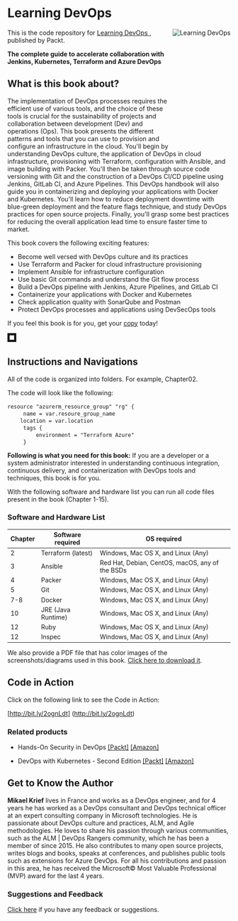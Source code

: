 # Learning DevOps 

<a href="https://www.packtpub.com/cloud-networking/learning-devops?utm_source=github&utm_medium=repository&utm_campaign=9781838642730"><img src="https://static.packt-cdn.com/products/9781838642730/cover/smaller" alt="Learning DevOps " height="256px" align="right"></a>

This is the code repository for [Learning DevOps ](https://www.packtpub.com/cloud-networking/learning-devops?utm_source=github&utm_medium=repository&utm_campaign=9781838642730), published by Packt.

**The complete guide to accelerate collaboration with Jenkins, Kubernetes, Terraform and Azure DevOps**

## What is this book about?
The implementation of DevOps processes requires the efficient use of various tools, and the choice of these tools is crucial for the sustainability of projects and collaboration between development (Dev) and operations (Ops). This book presents the different patterns and tools that you can use to provision and configure an infrastructure in the cloud. You'll begin by understanding DevOps culture, the application of DevOps in cloud infrastructure, provisioning with Terraform, configuration with Ansible, and image building with Packer. You'll then be taken through source code versioning with Git and the construction of a DevOps CI/CD pipeline using Jenkins, GitLab CI, and Azure Pipelines. This DevOps handbook will also guide you in containerizing and deploying your applications with Docker and Kubernetes. You'll learn how to reduce deployment downtime with blue-green deployment and the feature flags technique, and study DevOps practices for open source projects. Finally, you'll grasp some best practices for reducing the overall application lead time to ensure faster time to market. 

This book covers the following exciting features:
* Become well versed with DevOps culture and its practices 
* Use Terraform and Packer for cloud infrastructure provisioning 
* Implement Ansible for infrastructure configuration 
* Use basic Git commands and understand the Git flow process 
* Build a DevOps pipeline with Jenkins, Azure Pipelines, and GitLab CI 
* Containerize your applications with Docker and Kubernetes 
* Check application quality with SonarQube and Postman 
* Protect DevOps processes and applications using DevSecOps tools

If you feel this book is for you, get your [copy](https://www.amazon.com/dp/1838642730) today!

<a href="https://www.packtpub.com/?utm_source=github&utm_medium=banner&utm_campaign=GitHubBanner"><img src="https://raw.githubusercontent.com/PacktPublishing/GitHub/master/GitHub.png" 
alt="https://www.packtpub.com/" border="5" /></a>

## Instructions and Navigations
All of the code is organized into folders. For example, Chapter02.

The code will look like the following:
```
resource "azurerm_resource_group" "rg" {
     name = var.resoure_group_name
    location = var.location
     tags {
         environment = "Terraform Azure"
     }
```

**Following is what you need for this book:**
If you are a developer or a system administrator interested in understanding continuous integration, continuous delivery, and containerization with DevOps tools and techniques, this book is for you.

With the following software and hardware list you can run all code files present in the book (Chapter 1-15).
### Software and Hardware List
| Chapter | Software required | OS required |
| -------- | ------------------------------------ | ----------------------------------- |
| 2 | Terraform (latest) | Windows, Mac OS X, and Linux (Any) |
| 3 | Ansible | Red Hat, Debian, CentOS, macOS, any of the BSDs |
| 4 | Packer | Windows, Mac OS X, and Linux (Any) |
| 5 | Git | Windows, Mac OS X, and Linux (Any) |
| 7-8 | Docker | Windows, Mac OS X, and Linux (Any) |
| 10 | JRE (Java Runtime) | Windows, Mac OS X, and Linux (Any) |
| 12 | Ruby | Windows, Mac OS X, and Linux (Any) |
| 12 | Inspec | Windows, Mac OS X, and Linux (Any) |

We also provide a PDF file that has color images of the screenshots/diagrams used in this book. [Click here to download it](https://static.packt-cdn.com/downloads/9781838642730_ColorImages.pdf).

## Code in Action

Click on the following link to see the Code in Action:

[http://bit.ly/2ognLdt] (http://bit.ly/2ognLdt)

### Related products
* Hands-On Security in DevOps  [[Packt]](https://www.packtpub.com/networking-and-servers/hands-security-devops?utm_source=github&utm_medium=repository&utm_campaign=9781788995504) [[Amazon]](https://www.amazon.com/dp/B07FNXVKCH)

* DevOps with Kubernetes - Second Edition  [[Packt]](https://www.packtpub.com/virtualization-and-cloud/devops-kubernetes-second-edition?utm_source=github&utm_medium=repository&utm_campaign=9781789533996) [[Amazon]](https://www.amazon.com/dp/1789533996)

## Get to Know the Author
**Mikael Krief**
 lives in France and works as a DevOps engineer, and for 4 years he has worked as a DevOps consultant and DevOps technical officer at an expert consulting company in Microsoft technologies. He is passionate about DevOps culture and practices, ALM, and Agile methodologies. He loves to share his passion through various communities, such as the ALM | DevOps Rangers community, which he has been a member of since 2015. He also contributes to many open source projects, writes blogs and books, speaks at conferences, and publishes public tools such as extensions for Azure DevOps. For all his contributions and passion in this area, he has received the Microsoft© Most Valuable Professional (MVP) award for the last 4 years.

### Suggestions and Feedback
[Click here](https://docs.google.com/forms/d/e/1FAIpQLSdy7dATC6QmEL81FIUuymZ0Wy9vH1jHkvpY57OiMeKGqib_Ow/viewform) if you have any feedback or suggestions.



